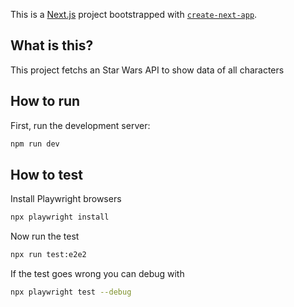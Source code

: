This is a [Next.js](https://nextjs.org/) project bootstrapped with [`create-next-app`](https://github.com/vercel/next.js/tree/canary/packages/create-next-app).

## What is this?

This project fetchs an Star Wars API to show data of all characters

## How to run

First, run the development server:

```bash
npm run dev
```

## How to test

Install Playwright browsers
```bash
npx playwright install
```
Now run the test
```bash
npx run test:e2e2
```
If the test goes wrong you can debug with
```bash
npx playwright test --debug
```
